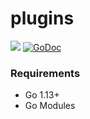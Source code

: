 # plugins

[![](https://github.com/gobuffalo/plugins/workflows/Tests/badge.svg)](https://github.com/gobuffalo/plugins/actions)
[![GoDoc](https://godoc.org/github.com/gobuffalo/plugins?status.svg)](https://godoc.org/github.com/gobuffalo/plugins)

### Requirements

* Go 1.13+
* Go Modules

